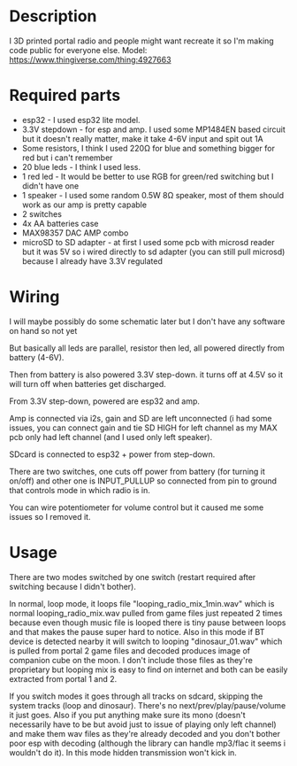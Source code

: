 # Description

I 3D printed portal radio and people might want recreate it so I'm making code public for everyone else. Model: https://www.thingiverse.com/thing:4927663

# Required parts

- esp32 - I used esp32 lite model.
- 3.3V stepdown - for esp and amp. I used some MP1484EN based circuit but it doesn't really matter, make it take 4-6V input and spit out 1A
- Some resistors, I think I used 220Ω for blue and something bigger for red but i can't remember
- 20 blue leds - I think I used less.
- 1 red led - It would be better to use RGB for green/red switching but I didn't have one
- 1 speaker - I used some random 0.5W 8Ω speaker, most of them should work as our amp is pretty capable
- 2 switches
- 4x AA batteries case
- MAX98357 DAC AMP combo
- microSD to SD adapter - at first I used some pcb with microsd reader but it was 5V so i wired directly to sd adapter (you can still pull microsd) because I already have 3.3V regulated

# Wiring 

I will maybe possibly do some schematic later but I don't have any software on hand so not yet

But basically all leds are parallel, resistor then led, all powered directly from battery (4-6V). 

Then from battery is also powered 3.3V step-down. it turns off at 4.5V so it will turn off when batteries get discharged.

From 3.3V step-down, powered are esp32 and amp.

Amp is connected via i2s, gain and SD are left unconnected (i had some issues, you can connect gain and tie SD HIGH for left channel as my MAX pcb only had left channel (and I used only left speaker).

SDcard is connected to esp32 + power from step-down.

There are two switches, one cuts off power from battery (for turning it on/off) and other one is INPUT_PULLUP so connected from pin to ground that controls mode in which radio is in.

You can wire potentiometer for volume control but it caused me some issues so I removed it.

# Usage

There are two modes switched by one switch (restart required after switching because I didn't bother).

In normal, loop mode, it loops file "looping_radio_mix_1min.wav" which is normal looping_radio_mix.wav pulled from game files just repeated 2 times because even though music file is looped there is tiny pause between loops and that makes the pause super hard to notice. Also in this mode if BT device is detected nearby it will switch to looping "dinosaur_01.wav" which is pulled from portal 2 game files and decoded produces image of companion cube on the moon. I don't include those files as they're proprietary but looping mix is easy to find on internet and both can be easily extracted from portal 1 and 2.

If you switch modes it goes through all tracks on sdcard, skipping the system tracks (loop and dinosaur). There's no next/prev/play/pause/volume it just goes. Also if you put anything make sure its mono (doesn't necessarily have to be but avoid just to issue of playing only left channel) and make them wav files as they're already decoded and you don't bother poor esp with decoding (although the library can handle mp3/flac it seems i wouldn't do it). In this mode hidden transmission won't kick in.
